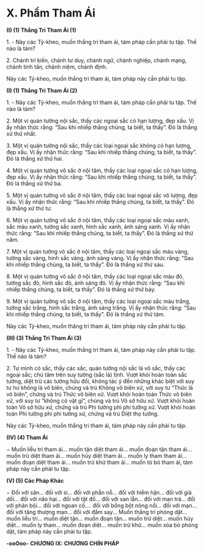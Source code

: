# X. Phẩm Tham Ái

**(I) (1) Thắng Tri Tham Ái (1)**

<!--pg-->
1\. - Này các Tỷ-kheo, muốn thắng tri tham ái, tám pháp cần phải tu tập. Thế nào là tám?

<!--pg-->
2\. Chánh tri kiến, chánh tư duy, chánh ngữ, chánh nghiệp, chánh mạng, chánh tinh tấn, chánh niệm,
chánh định.

Này các Tỷ-kheo, muốn thắng tri tham ái, tám pháp này cần phải tu tập.

**(I) (1) Thắng Tri Tham Ái (2)**

<!--pg-->
1\. - Này các Tỷ-kheo, muốn thắng tri tham ái, tám pháp cần phải tu tập. Thế nào là tám?

<!--pg-->
2\. Một vị quán tưởng nội sắc, thấy các ngoại sắc có hạn lượng, đẹp xấu. Vị ấy nhận thức rằng: “Sau khi
nhiếp thắng chúng, ta biết, ta thấy”. Ðó là thắng xứ thứ nhất.

<!--pg-->
3\. Một vị quán tưởng nội sắc, thấy các loại ngoại sắc không có hạn lượng, đẹp xấu. Vị ấy nhận thức
rằng: “Sau khi nhiếp thắng chúng, ta biết, ta thấy”. Ðó là thắng xứ thứ hai.

<!--pg-->
4\. Một vị quán tưởng vô sắc ở nội tâm, thấy các loại ngoại sắc có hạn lượng, đẹp xấu. Vị ấy nhận thức
rằng: “Sau khi nhiếp thắng chúng, ta biết, ta thấy”. Ðó là thắng xứ thứ ba.

<!--pg-->
5\. Một vị quán tưởng vô sắc ở nội tâm, thấy các loại ngoại sắc vô lượng, đẹp xấu. Vị ấy nhận thức rằng:
“Sau khi nhiếp thắng chúng, ta biết, ta thấy”. Ðó là thắng xứ thứ tư.

<!--pg-->
6\. Một vị quán tưởng vô sắc ở nội tâm, thấy các loại ngoại sắc màu xanh, sắc màu xanh, tướng sắc xanh,
hình sắc xanh, ánh sáng xanh. Vị ấy nhận thức rằng: “Sau khi nhiếp thắng chúng, ta biết, ta thấy”. Ðó là
thắng xứ thứ năm.

<!--pg-->
7\. Một vị quán tưởng vô sắc ở nội tâm, thấy các loại ngoại sắc màu vàng, tướng sắc vàng, hình sắc vàng,
ánh sáng vàng. Vị ấy nhận thức rằng: “Sau khi nhiếp thắng chúng, ta biết, ta thấy”. Ðó là thắng xứ thứ
sáu.

<!--pg-->
8\. Một vị quán tưởng vô sắc ở nội tâm, thấy các loại ngoại sắc màu đỏ, tướng sắc đỏ, hình sắc đỏ, ánh
sáng đỏ. Vị ấy nhận thức rằng: “Sau khi nhiếp thắng chúng, ta biết, ta thấy”. Ðó là thắng xứ thứ bảy.

<!--pg-->
9\. Một vị quán tưởng vô sắc ở nội tâm, thấy các loại ngoại sắc màu trắng, tướng sắc trắng, hình sắc
trắng, ánh sáng trắng. Vị ấy nhận thức rằng: “Sau khi nhiếp thắng chúng, ta biết, ta thấy”. Ðó là thắng
xứ thứ tám.

Này các Tỷ-kheo, muốn thăng tri tham ái, tám pháp này cần phải tu tập.

**(III) (3) Thắng Tri Tham Ái (3)**

<!--pg-->
1\. - Này các Tỷ-kheo, muốn thắng tri tham ái, tám pháp này cần phải tu tập. Thế nào là tám?

<!--pg-->
2\. Tự mình có sắc, thấy các sắc, quán tưởng nội sắc là vô sắc, thấy các ngoại sắc; chú tâm trên suy tưởng
(sắc là) tịnh. Vượt khỏi hoàn toàn sắc tưởng, diệt trừ các tưởng hữu đối, không tác ý đến những khác
biệt với suy tư hư không là vô biên, chúng và trú Không vô biên xứ, với suy tư “Thức là vô biên”, chứng
và trú Thức vô biên xứ. Vượt khỏi hoàn toàn Thức vô biên xứ, với suy tư “không có vật gì”, chúng và
trú Vô sở hữu xứ. Vượt khỏi hoàn toàn Vô sở hữu xứ, chứng và trú Phi tưởng phi phi tưởng xứ. Vượt
khỏi hoàn toàn Phi tưởng phi phi tưởng xứ, chứng và trú Diệt thọ tưởng.

Này các Tỷ-kheo, muốn thắng tri tham ái, tám pháp này cần phải tu tập.

**(IV) (4) Tham Ái**

− Muốn liễu tri tham ái... muốn tận diệt tham ái... muốn đoạn tận tham ái... muốn trừ diệt tham ái... muốn
hủy diệt tham ái... muốn ly tham tham ái... muốn đoạn diệt tham ái... muốn trừ khử tham ái... muốn từ bỏ
tham ái, tám pháp này cần phải tu tập.

**(V) (5) Các Pháp Khác**

− Ðối với sân... đối với si... đối với phẫn nỗ... đối với hiềm hận... đối với giả dối... đối với não hại... đối
với tật đố... đối với xan lẫn... đối với man trá... đối với phản bội... đối với ngoan cố.... đối với bồng bột
nông nổi... đối với mạn... đối với tăng thượng mạn... đối với đắm say... Muốn thắng tri phóng dật...
muốn liễu tri... muốn diệt tận... muốn đoạn tận... muốn trừ diệt... muốn hủy diệt... muốn ly tham... muốn
đoạn diệt... muốn trừ khử... muốn xóa bỏ phóng dật, tám pháp này cần phải tu tập.

**-ooOoo-**
**CHƯƠNG IX: CHƯƠNG CHÍN PHÁP**

